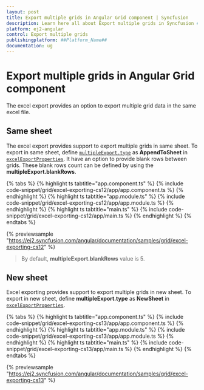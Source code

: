 ```yaml
---
layout: post
title: Export multiple grids in Angular Grid component | Syncfusion
description: Learn here all about Export multiple grids in Syncfusion ##Platform_Name## Grid component of Syncfusion Essential JS 2 and more.
platform: ej2-angular
control: Export multiple grids 
publishingplatform: ##Platform_Name##
documentation: ug
---
```


# Export multiple grids in Angular Grid component

The excel export provides an option to export multiple grid data in the same excel file.

## Same sheet

The excel export provides support to export multiple grids in same sheet.
To export in same sheet, define [`multipleExport.type`](https://ej2.syncfusion.com/angular/documentation/api/grid/excelExportProperties/#multipleexport) as **AppendToSheet** in [`excelExportProperties`](https://ej2.syncfusion.com/angular/documentation/api/grid/excelExportProperties/).
It have an option to provide blank rows between grids. These blank rows count can be defined by using the **multipleExport.blankRows**.

{% tabs %}
{% highlight ts tabtitle="app.component.ts" %}
{% include code-snippet/grid/excel-exporting-cs12/app/app.component.ts %}
{% endhighlight %}
{% highlight ts tabtitle="app.module.ts" %}
{% include code-snippet/grid/excel-exporting-cs12/app/app.module.ts %}
{% endhighlight %}
{% highlight ts tabtitle="main.ts" %}
{% include code-snippet/grid/excel-exporting-cs12/app/main.ts %}
{% endhighlight %}
{% endtabs %}
  
{% previewsample "https://ej2.syncfusion.com/angular/documentation/samples/grid/excel-exporting-cs12" %}

>By default, **multipleExport.blankRows** value is 5.

## New sheet

Excel exporting provides support to export multiple grids in new sheet.
To export in new sheet, define  **multipleExport.type** as **NewSheet** in [`excelExportProperties`](https://ej2.syncfusion.com/angular/documentation/api/grid/excelExportProperties/).

{% tabs %}
{% highlight ts tabtitle="app.component.ts" %}
{% include code-snippet/grid/excel-exporting-cs13/app/app.component.ts %}
{% endhighlight %}
{% highlight ts tabtitle="app.module.ts" %}
{% include code-snippet/grid/excel-exporting-cs13/app/app.module.ts %}
{% endhighlight %}
{% highlight ts tabtitle="main.ts" %}
{% include code-snippet/grid/excel-exporting-cs13/app/main.ts %}
{% endhighlight %}
{% endtabs %}
  
{% previewsample "https://ej2.syncfusion.com/angular/documentation/samples/grid/excel-exporting-cs13" %}